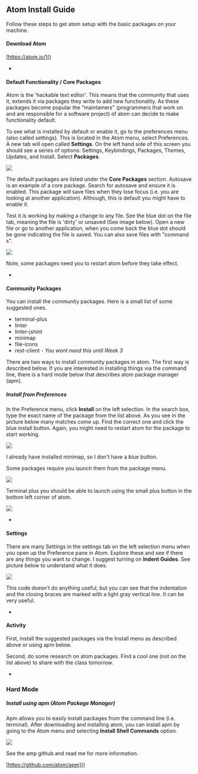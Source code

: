 ## Atom Install Guide
Follow these steps to get atom setup with the basic packages on your machine.

#### Download Atom
[https://atom.io/]()

-

#### Default Functionality / Core Packages
Atom is the 'hackable text editor'. This means that the community that uses it, extends it via packages they write to add new functionality. As these packages become popular the "maintainers" (programmers that work on and are responsible for a software project) of atom can decide to make functionality default. 

To see what is installed by default or enable it, go to the preferences menu (also called settings). This is located in the Atom menu, select Preferences. A new tab will open called **Settings**. On the left hand side of this screen you should see a series of options: Settings, Keybindings, Packages, Themes, Updates, and Install. Select **Packages**.

![](imgs/atom-setting-pane.png)

The default packages are listed under the **Core Packages** section. Autosave is an example of a core package. Search for autosave and ensure it is enabled. This package will save files when they lose focus (i.e. you are looking at another application). Although, this is default you might have to enable it. 

Test it is working by making a change to any file. See the blue dot on the file tab, meaning the file is 'dirty' or unsaved (See image below). Open a new file or go to another application, when you come back the blue dot should be gone indicating the file is saved. You can also save files with "command s".

![](imgs/atom-blue-dot.png)


Note, some packages need you to restart atom before they take effect.

-

#### Community Packages

You can install the community packages. Here is a small list of some suggested ones.

- terminal-plus
- linter
- linter-jshint
- minimap
- file-icons
- rest-client - *You wont need this until Week 3*

There are two ways to install community packages in atom. The first way is described below. If you are interested in installing things via the command line, there is a hard mode below that describes atom package manager (apm).

##### Install from Preferences
In the Preference menu, click **Install** on the left selection. In the search box, type the exact name of the package from the list above. As you see in the picture below many matches come up. Find the correct one and click the blue install button. Again, you might need to restart atom for the package to start working.

![](imgs/atom-install.png)

I already have installed minimap, so I don't have a blue button. 

Some packages require you launch them from the package menu. 

![](imgs/atom-packages-menu.png)

Terminal plus you should be able to launch using the small plus button in the bottom left corner of atom. 

![](imgs/atom-terminal-plus.png)

-

#### Settings 
There are many Settings in the settings tab on the left selection menu when you open up the Preference pane in Atom. Explore these and see if there are any things you want to change. I suggest turning on **Indent Guides**. See picture below to understand what it does. 

![](imgs/atom-nested-func.png)

This code doesn't do anything useful, but you can see that the indentation and the closing braces are marked with a light gray vertical line. It can be very useful.
 
-
#### Activity 
First, install the suggested packages via the Install menu as described above or using apm below. 

Second, do some research on atom packages. Find a cool one (not on the list above) to share with the class tomorrow.

-
### Hard Mode

##### Install using apm (Atom Package Manager)

Apm allows you to easily install packages from the command line (i.e. terminal). After downloading and installing atom, you can install apm by going to the Atom menu and selecting **Install Shell Commands** option.

![](imgs/atom-apm.png)

See the amp github and read me for more information.

[https://github.com/atom/apm]()
